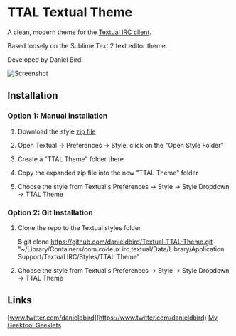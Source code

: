 TTAL Textual Theme
=================================

A clean, modern theme for the [Textual IRC client](http://www.codeux.com/textual/).

Based loosely on the Sublime Text 2 text editor theme.

Developed by Daniel Bird.

![Screenshot](https://raw.github.com/danieldbird/Textual-TTAL-Theme/master/Screen%20Shot.png)


Installation
------------

### Option 1: Manual Installation

1.  Download the style [zip file](https://github.com/danieldbird/Textual-TTAL-Theme/archive/master.zip)

1.  Open Textual -> Preferences -> Style, click on the "Open Style Folder"

3.  Create a "TTAL Theme" folder there

4.  Copy the expanded zip file into the new "TTAL Theme" folder

5.  Choose the style from Textual's Preferences -> Style -> Style Dropdown -> TTAL Theme

### Option 2: Git Installation

1.  Clone the repo to the Textual styles folder

	$ git clone https://github.com/danieldbird/Textual-TTAL-Theme.git "~/Library/Containers/com.codeux.irc.textual/Data/Library/Application Support/Textual IRC/Styles/TTAL Theme"

2.  Choose the style from Textual's Preferences -> Style -> Style Dropdown -> TTAL Theme


Links
-----
[www.twitter.com/danieldbird](https://www.twitter.com/danieldbird)
[My Geektool Geeklets](http://www.macosxtips.co.uk/geeklets/user/history/danieldbird/)